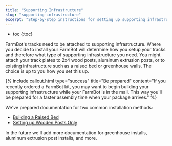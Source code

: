 ```yaml
---
title: "Supporting Infrastructure"
slug: "supporting-infrastructure"
excerpt: "Step-by-step instructions for setting up supporting infrastructure for FarmBot Genesis"
---
```


* toc
{:toc}

FarmBot's tracks need to be attached to supporting infrastructure. Where you decide to install your FarmBot will determine how you setup your tracks and therefore what type of supporting infrastructure you need. You might attach your track plates to 2x4 wood posts, aluminum extrusion posts, or to existing infrastructure such as a raised bed or greenhouse walls. The choice is up to you how you set this up.

{%
include callout.html
type="success"
title="Be prepared"
content="If you recently ordered a FarmBot kit, you may want to begin building your supporting infrastructure while your FarmBot is in the mail. This way you'll be prepared for a faster assembly time when your package arrives."
%}

We've prepared documentation for two common installation methods:
  * [Building a Raised Bed](../FarmBot-Genesis-V1-0/supporting-infrastructure/building-a-raised-bed.md)
  * [Setting up Wooden Posts Only](../FarmBot-Genesis-V1-0/supporting-infrastructure/setting-up-wooden-posts-only.md)

In the future we'll add more documentation for greenhouse installs, aluminum extrusion post installs, and more.
